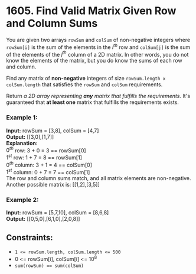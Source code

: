# 1605. Find Valid Matrix Given Row and Column Sums

You are given two arrays `rowSum` and `colSum` of non-negative integers where `rowSum[i]` is the sum of the elements in the $i^{th}$ row and `colSum[j]` is the sum of the elements of the $j^{th}$ column of a 2D matrix. In other words, you do not know the elements of the matrix, but you do know the sums of each row and column.

Find any matrix of **non-negative** integers of size `rowSum.length x colSum.length` that satisfies the `rowSum` and `colSum` requirements.

Return *a 2D array representing **any** matrix that fulfills the requirements.* It's guaranteed that **at least one** matrix that fulfills the requirements exists.

### Example 1:
**Input:** rowSum = [3,8], colSum = [4,7]  
**Output:** [[3,0],[1,7]]  
**Explanation:**    
$0^{th}$ row: 3 + 0 = 3 == rowSum[0]  
$1^{st}$ row: 1 + 7 = 8 == rowSum[1]  
$0^{th}$ column: 3 + 1 = 4 == colSum[0]  
$1^{st}$ column: 0 + 7 = 7 == colSum[1]  
The row and column sums match, and all matrix elements are non-negative.  
Another possible matrix is: [[1,2],[3,5]]  

### Example 2:
**Input:** rowSum = [5,7,10], colSum = [8,6,8]  
**Output:** [[0,5,0],[6,1,0],[2,0,8]]
 
## Constraints:
- `1 <= rowSum.length, colSum.length <= 500`
- 0 <= rowSum[i], colSum[i] <= $10^8$
- `sum(rowSum) == sum(colSum)`